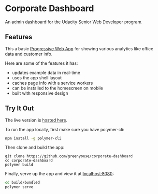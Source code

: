 # Corporate Dashboard

An admin dashboard for the Udacity Senior Web Developer program.

## Features

This a basic
[Progressive Web App](https://en.wikipedia.org/wiki/Progressive_web_app)
for showing various analytics like office data and customer info.

Here are some of the features it has:
- updates example data in real-time
- uses the app shell layout
- caches page info with a service workers
- can be installed to the homescreen on mobile
- built with responsive design

## Try It Out

The live version is [hosted here](https://greenyouse.github.com/corporate-dashboard).

To run the app locally, first make sure you have polymer-cli:

```sh
npm install -g polymer-cli
```

Then clone and build the app:

```
git clone https://github.com/greenyouse/corporate-dashboard
cd corporate-dashboard
polymer build
```

Finally, serve up the app and view it at [localhost:8080](http://localhost:8080):

```sh
cd build/bundled
polymer serve
```
